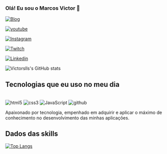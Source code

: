 ### Olá! Eu sou o Marcos Victor 🤚


[![Blog](https://img.shields.io/website-up-down-green-red/http/monip.org.svg)](#)

[![youtube](https://img.shields.io/badge/YouTube-FF0000?style=for-the-badge&logo=youtube&logoColor=white)]()

[![Instagram](https://img.shields.io/badge/Instagram-E4405F?style=for-the-badge&logo=instagram&logoColor=white)](https://instagram.com/victor.slls)

[![Twitch](https://img.shields.io/badge/Twitter-1DA1F2?style=for-the-badge&logo=twitter&logoColor=white)](#)

[![Linkedin](https://img.shields.io/badge/LinkedIn-0077B5?style=for-the-badge&logo=linkedin&logoColor=white)](https://www.linkedin.com/in/marcos-victor-00821121a/)

![Victorslls's GitHub stats](https://github-readme-stats.vercel.app/api?username=victorslls&show_icons=true&theme=dracula)

## Tecnologias que eu uso no meu dia


<div style="display: inline-block"><br>
  <img align="center" src="https://img.shields.io/badge/HTML5-E34F26?style=for-the-badge&logo=html5&logoColor=white" alt="html5" />
  <img align="center" src="https://img.shields.io/badge/CSS3-1572B6?style=for-the-badge&logo=css3&logoColor=white" alt="css3" />
  <img align="center" src="	https://img.shields.io/badge/JavaScript-323330?style=for-the-badge&logo=javascript&logoColor=F7DF1E" alt="JavaScript" />
  <img align="center" src="https://img.shields.io/badge/GitHub-100000?style=for-the-badge&logo=github&logoColor=white" alt="github" />
  
  
</div> <br>

Apaixonado por tecnologia, empenhado em adquirir e aplicar o máximo de conhecimento no desenvolvimento das minhas aplicações.


## Dados das skills

[![Top Langs](https://github-readme-stats.vercel.app/api/top-langs/?username=victorslls&langs_count=8)](https://github.com/anuraghazra/github-readme-stats)
